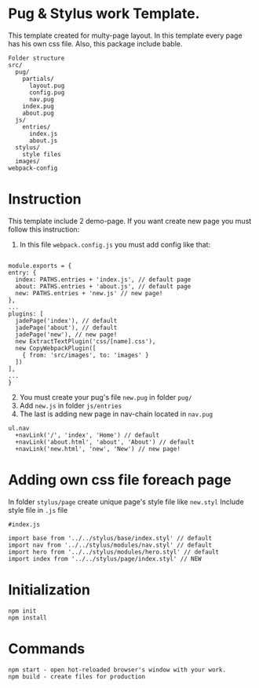 # Pug & Stylus work Template.
This template created for multy-page layout. In this template every page has his own css file. Also, this package include bable.

```
Folder structure
src/
  pug/
    partials/
      layout.pug
      config.pug
      nav.pug
    index.pug  
    about.pug 
  js/
    entries/
      index.js
      about.js 
  stylus/
    style files
  images/
webpack-config
```

# Instruction
This template include 2 demo-page. If you want create new page you must follow this instruction:

1) In this file ```webpack.config.js``` you must add config like that:
```

module.exports = {
entry: {
  index: PATHS.entries + 'index.js', // default page
  about: PATHS.entries + 'about.js', // default page
  new: PATHS.entries + 'new.js' // new page!
},
...
plugins: [
  jadePage('index'), // default
  jadePage('about'), // default
  jadePage('new'), // new page!
  new ExtractTextPlugin('css/[name].css'),
  new CopyWebpackPlugin([
    { from: 'src/images', to: 'images' }
  ])
],
...
}
```
2) You must create your pug's file ```new.pug``` in folder ```pug/```
3) Add ```new.js``` in folder ```js/entries```
4) The last is adding new page in nav-chain located in ```nav.pug```

```
ul.nav
  +navLink('/', 'index', 'Home') // default
  +navLink('about.html', 'about', 'About') // default
  +navLink('new.html', 'new', 'New') // new page!
```
# Adding own css file foreach page
In folder ```stylus/page``` create unique page's style file like ```new.styl```
Include style file in ```.js``` file
```
#index.js

import base from '../../stylus/base/index.styl' // default
import nav from '../../stylus/modules/nav.styl' // default
import hero from '../../stylus/modules/hero.styl' // default
import index from '../../stylus/page/index.styl' // NEW
```
# Initialization
```
npm init
npm install
```
# Commands
```
npm start - open hot-reloaded browser's window with your work.
npm build - create files for production
```
